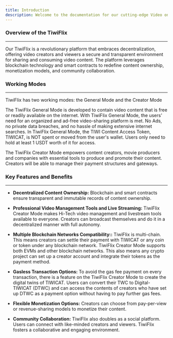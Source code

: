 ```yaml
---
title: Introduction
description: Welcome to the documentation for our cutting-edge Video on Demand (VOD) Decentralized Application (DApp), TiwiFlix. This comprehensive guide is designed to provide users with detailed information on how to navigate and maximize the features of our decentralized video streaming platform.
---
```


### Overview of the TiwiFlix

---

Our TiwiFlix is a revolutionary platform that embraces decentralization, offering video creators and viewers a secure and transparent environment for sharing and consuming video content. The platform leverages blockchain technology and smart contracts to redefine content ownership, monetization models, and community collaboration.

### Working Modes

---
TiwiFlix has two working modes: the General Mode and the Creator Mode

The TiwiFlix General Mode is developed to contain video content that is free or readily available on the internet. With TiwiFlix General Mode, the users' need for an organized and ad-free video-sharing platform is met. No Ads, no private data breaches, and no hassle of making extensive internet searches. In TiwiFlix General Mode, the TIWI Content Access Token, TIWICAT, is NOT spent or moved from the user's wallet. Users only need to hold at least 1 USDT worth of it for access.

The TiwiFlix Creator Mode empowers content creators, movie producers and companies with essential tools to produce and promote their content. Creators will be able to manage their payment structures and gateways.

### Key Features and Benefits

---

- **Decentralized Content Ownership:** Blockchain and smart contracts ensure transparent and immutable records of content ownership.
- **Professional Video Management Tools and Live Streaming:** TiwiFlix Creator Mode makes Hi-Tech video management and livestream tools available to everyone. Creators can broadcast themselves and do it in a decentralized manner with full autonomy.
- **Multiple Blockchain Networks Compatibility::** TiwiFlix is multi-chain. This means creators can settle their payment with TIWICAT or any coin or token under any blockchain network. TiwiFlix Creator Mode supports both EVMs and other blockchain networks. This also means any crypto project can set up a creator account and integrate their tokens as the payment method.

- **Gasless Transaction Options:** To avoid the gas fee payment on every transaction, there is a feature on the TiwiFlix Creator Mode to create the digital twins of TIWICAT. Users can convert their TWC to Digital-TIWICAT (DTWC) and can access the contents of creators who have set up DTWC as a payment option without having to pay further gas fees.

- **Flexible Monetization Options:** Creators can choose from pay-per-view or revenue-sharing models to monetize their content.
- **Community Collaboration:** TiwiFlix also doubles as a social platform. Users can connect with like-minded creators and viewers. TiwiFlix fosters a collaborative and engaging environment.
